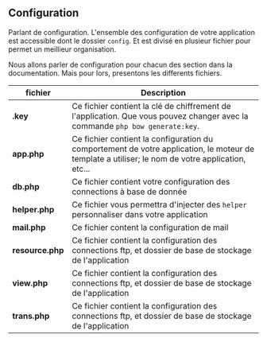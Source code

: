 ## Configuration

Parlant de configuration. L'ensemble des configuration de votre application est accessible dont le dossier `config`. Et est divisé en plusieur fichier pour permet un meillieur organisation.

Nous allons parler de configuration pour chacun des section dans la documentation. 
Mais pour lors, presentons les differents fichiers.

| fichier | Description |
|---------|-------------|
| __.key__ | Ce fichier contient la clé de chiffrement de l'application. Que vous pouvez changer avec la commande `php bow generate:key`. |
| __app.php__ | Ce fichier contient la configuration du comportement de votre application, le moteur de template a utiliser; le nom de votre application, etc... |
| __db.php__ | Ce fichier contient votre configuration des connections à base de donnée |
| __helper.php__ | Ce fichier vous permettra d'injecter des `helper` personnaliser dans votre application |
| __mail.php__ | Ce fichier content la configuration de mail |
| __resource.php__ | Ce fichier contient la configuration des connections ftp, et dossier de base de stockage de l'application |
| __view.php__ | Ce fichier contient la configuration des connections ftp, et dossier de base de stockage de l'application |
| __trans.php__ | Ce fichier contient la configuration des connections ftp, et dossier de base de stockage de l'application |